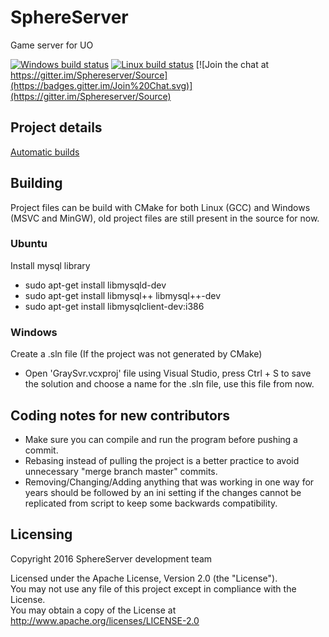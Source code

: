 # SphereServer
Game server for UO

[![Windows build status](https://ci.appveyor.com/api/projects/status/befpuqebq01caopi?svg=true)](https://ci.appveyor.com/project/coruja747/source)
[![Linux build status](https://travis-ci.org/Sphereserver/Source.svg?branch=master)](https://travis-ci.org/Sphereserver/Source)
[![Join the chat at https://gitter.im/Sphereserver/Source](https://badges.gitter.im/Join%20Chat.svg)](https://gitter.im/Sphereserver/Source)

## Project details
[Automatic builds](http://nightly.prerelease.sphere.torfo.org/)

## Building
Project files can be build with CMake for both Linux (GCC) and Windows (MSVC and MinGW), old project files are still present in the source for now.

### Ubuntu
Install mysql library
* sudo apt-get install libmysqld-dev
* sudo apt-get install libmysql++ libmysql++-dev
* sudo apt-get install libmysqlclient-dev:i386

### Windows
Create a .sln file (If the project was not generated by CMake)
* Open 'GraySvr.vcxproj' file using Visual Studio, press Ctrl + S to save the solution and choose a name for the .sln file, use this file from now.

## Coding notes for new contributors
* Make sure you can compile and run the program before pushing a commit.
* Rebasing instead of pulling the project is a better practice to avoid unnecessary "merge branch master" commits.
* Removing/Changing/Adding anything that was working in one way for years should be followed by an ini setting if the changes cannot be replicated from script to keep some backwards compatibility.

## Licensing
Copyright 2016 SphereServer development team

Licensed under the Apache License, Version 2.0 (the "License").<br>
You may not use any file of this project except in compliance with the License.<br>
You may obtain a copy of the License at http://www.apache.org/licenses/LICENSE-2.0

